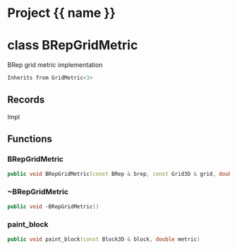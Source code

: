 <script setup>
import {useRoute} from 'vitepress'
const {path} = useRoute()
const tokens = path.split('/')
const words = tokens[2].split('-');
for (let i = 0; i < words.length; i++) {
    words[i] = words[i].charAt(0).toUpperCase() + words[i].slice(1);
    words[i] = words[i].replace('geode', 'Geode')
}
const name = words.join('-');
</script>
# Project {{ name }}

# class BRepGridMetric


 BRep grid metric implementation



```cpp
Inherits from GridMetric<3>
```



## Records

Impl



## Functions

### BRepGridMetric

```cpp
public void BRepGridMetric(const BRep & brep, const Grid3D & grid, double default_metric)
```


### ~BRepGridMetric

```cpp
public void ~BRepGridMetric()
```


### paint_block

```cpp
public void paint_block(const Block3D & block, double metric)
```





